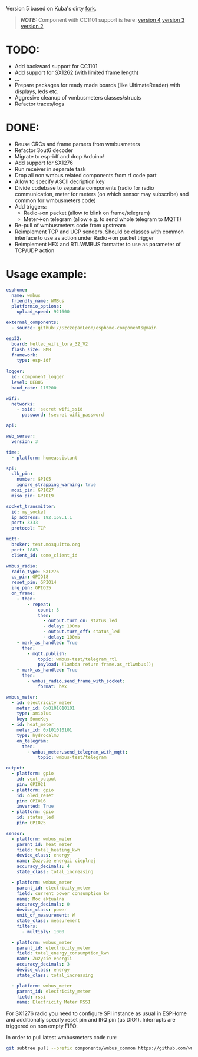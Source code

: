 Version 5 based on Kuba's dirty [fork](https://github.com/IoTLabs-pl/esphome-components).

> **_NOTE:_**  Component with CC1101 support is here:
[version 4](https://github.com/SzczepanLeon/esphome-components/tree/version_4)
[version 3](https://github.com/SzczepanLeon/esphome-components/tree/version_3)
[version 2](https://github.com/SzczepanLeon/esphome-components/tree/version_2)


# TODO:
- Add backward support for CC1101
- Add support for SX1262 (with limited frame length)
- ...
- Prepare packages for ready made boards (like UltimateReader) with displays, leds etc.
- Aggresive cleanup of wmbusmeters classes/structs
- Refactor traces/logs

# DONE:
- Reuse CRCs and frame parsers from wmbusmeters
- Refactor 3out6 decoder
- Migrate to esp-idf and drop Arduino!
- Add support for SX1276
- Run receiver in separate task
- Drop all non wmbus related components from rf code part
- Allow to specify ASCII decription key
- Divide codebase to separate components (radio for radio communication, meter for meters (on which sensor may subscribe) and common for wmbusmeters code)
- Add triggers:
  - Radio->on packet (allow to blink on frame/telegram)
  - Meter->on telegram (allow e.g. to send whole telegram to MQTT)
- Re-pull of wmbusmeters code from upstream
- Reimplement TCP and UCP senders. Should be classes with common interface to use as action under Radio->on packet trigger
- Reimplement HEX and RTLWMBUS formatter to use as parameter of TCP/UDP action


# Usage example:
```yaml
esphome:
  name: wmbus
  friendly_name: WMBus
  platformio_options:
    upload_speed: 921600

external_components:
  - source: github://SzczepanLeon/esphome-components@main

esp32:
  board: heltec_wifi_lora_32_V2
  flash_size: 8MB
  framework:
    type: esp-idf
  
logger:
  id: component_logger
  level: DEBUG
  baud_rate: 115200

wifi:
  networks:
    - ssid: !secret wifi_ssid
      password: !secret wifi_password

api:

web_server:
  version: 3 

time:
  - platform: homeassistant

spi:
  clk_pin:
    number: GPIO5
    ignore_strapping_warning: true
  mosi_pin: GPIO27
  miso_pin: GPIO19

socket_transmitter:
  id: my_socket
  ip_address: 192.168.1.1
  port: 3333
  protocol: TCP

mqtt:
  broker: test.mosquitto.org
  port: 1883
  client_id: some_client_id

wmbus_radio:
  radio_type: SX1276
  cs_pin: GPIO18
  reset_pin: GPIO14
  irq_pin: GPIO35
  on_frame:
    - then:
        - repeat:
            count: 3
            then: 
              - output.turn_on: status_led
              - delay: 100ms
              - output.turn_off: status_led
              - delay: 100ms
    - mark_as_handled: True
      then:
        - mqtt.publish:
            topic: wmbus-test/telegram_rtl
            payload: !lambda return frame.as_rtlwmbus();
    - mark_as_handled: True
      then:
        - wmbus_radio.send_frame_with_socket:
            format: hex

wmbus_meter:
  - id: electricity_meter
    meter_id: 0x0101010101
    type: amiplus
    key: SomeKey
  - id: heat_meter
    meter_id: 0x101010101
    type: hydrocalm3
    on_telegram:
      then:
        - wmbus_meter.send_telegram_with_mqtt:
            topic: wmbus-test/telegram

output:
  - platform: gpio
    id: vext_output
    pin: GPIO21
  - platform: gpio
    id: oled_reset
    pin: GPIO16
    inverted: True
  - platform: gpio
    id: status_led
    pin: GPIO25

sensor:
  - platform: wmbus_meter
    parent_id: heat_meter
    field: total_heating_kwh
    device_class: energy
    name: Zużycie energii cieplnej
    accuracy_decimals: 4
    state_class: total_increasing

  - platform: wmbus_meter
    parent_id: electricity_meter
    field: current_power_consumption_kw
    name: Moc aktualna
    accuracy_decimals: 0
    device_class: power
    unit_of_measurement: W
    state_class: measurement
    filters:
      - multiply: 1000

  - platform: wmbus_meter
    parent_id: electricity_meter
    field: total_energy_consumption_kwh
    name: Zużycie energii
    accuracy_decimals: 3
    device_class: energy
    state_class: total_increasing

  - platform: wmbus_meter
    parent_id: electricity_meter
    field: rssi
    name: Electricity Meter RSSI
```

For SX1276 radio you need to configure SPI instance as usual in ESPHome and additionally specify reset pin and IRQ pin (as DIO1). Interrupts are triggered on non empty FIFO. 

In order to pull latest wmbusmeters code run:
```bash
git subtree pull --prefix components/wmbus_common https://github.com/wmbusmeters/wmbusmeters.git <REF> --squash
```
